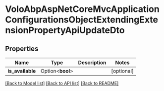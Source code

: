 # VoloAbpAspNetCoreMvcApplicationConfigurationsObjectExtendingExtensionPropertyApiUpdateDto

## Properties

Name | Type | Description | Notes
------------ | ------------- | ------------- | -------------
**is_available** | Option<**bool**> |  | [optional]

[[Back to Model list]](../README.md#documentation-for-models) [[Back to API list]](../README.md#documentation-for-api-endpoints) [[Back to README]](../README.md)



